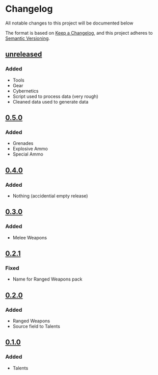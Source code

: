 # Changelog

All notable changes to this project will be documented below

The format is based on [Keep a Changelog](https://keepachangelog.com/en/1.0.0/),
and this project adheres to [Semantic Versioning](https://semver.org/spec/v2.0.0.html).

## [unreleased]

### Added

- Tools
- Gear
- Cybernetics
- Script used to process data (very rough)
- Cleaned data used to generate data

## [0.5.0]

### Added

- Grenades
- Explosive Ammo
- Special Ammo

## [0.4.0]

### Added

- Nothing (accidential empty release)

## [0.3.0]

### Added

- Melee Weapons

## [0.2.1]

### Fixed

- Name for Ranged Weapons pack

## [0.2.0]

### Added

- Ranged Weapons
- Source field to Talents

## [0.1.0]

### Added

- Talents

[unreleased]: https://github.com/Akeboshiwind/DH-compendium/compare/0.5.0...HEAD
[0.5.0]: https://github.com/Akeboshiwind/DH-compendium/compare/0.4.0...0.5.0
[0.4.0]: https://github.com/Akeboshiwind/DH-compendium/compare/0.3.0...0.4.0
[0.3.0]: https://github.com/Akeboshiwind/DH-compendium/compare/0.2.1...0.3.0
[0.2.1]: https://github.com/Akeboshiwind/DH-compendium/compare/0.2.0...0.2.1
[0.2.0]: https://github.com/Akeboshiwind/DH-compendium/compare/0.1.0...0.2.0
[0.1.0]: https://github.com/Akeboshiwind/DH-compendium/tree/0.1.0
